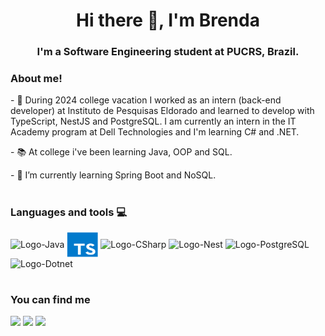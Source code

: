 <div align="center">
  <h1>Hi there 👋, I'm Brenda</h1>  
  <h3>I'm a Software Engineering student at PUCRS, Brazil.</h3>
</div>

<div align="left">
  <h3>About me!</h3>
  <p>- 🔭 During 2024 college vacation I worked as an intern (back-end developer) at Instituto de Pesquisas Eldorado and learned to develop with TypeScript, NestJS and PostgreSQL. I am currently an intern in the IT Academy program at Dell Technologies and I'm learning C# and .NET. </p>
  <p>- 📚 At college i've been learning Java, OOP and SQL.</p>
  <p>- 🌱 I’m currently learning Spring Boot and NoSQL.</p>
</div>

#

<div style="display: inline_block">
  <h3>Languages and tools 💻</h3>
  <img align="center" alt="Logo-Java" height="40" width="50" src="https://cdn.jsdelivr.net/gh/devicons/devicon/icons/java/java-original-wordmark.svg">
  <img align="center" alt="Logo-Typescript" height="40" width="50" src="https://raw.githubusercontent.com/devicons/devicon/master/icons/typescript/typescript-plain.svg">    
  <img align="center" alt="Logo-CSharp" height="40" width="50" src ="https://cdn.jsdelivr.net/gh/devicons/devicon@latest/icons/csharp/csharp-original.svg">
  
  <img align="center" alt="Logo-Nest" height="40" width="50" src="https://cdn.jsdelivr.net/gh/devicons/devicon@latest/icons/nestjs/nestjs-original.svg">
  <img align="center" alt="Logo-PostgreSQL" height="40" width="50" src="https://cdn.jsdelivr.net/gh/devicons/devicon/icons/postgresql/postgresql-plain-wordmark.svg">
  <img align="center" alt="Logo-Dotnet" height="40" width="50" src="https://cdn.jsdelivr.net/gh/devicons/devicon@latest/icons/dotnetcore/dotnetcore-original.svg">
  
          
</div>

#

<div align="left">
  <h3>You can find me</h3>
  <a href="https://www.linkedin.com/in/brenda-anievski-de-matos/" target="_blank"><img src="https://img.shields.io/badge/-LinkedIn-%230077B5?style=for-the-badge&logo=linkedin&logoColor=white" target="_blank"></a>
  <a href="https://www.instagram.com/brendaanievski/" target="_blank"><img src="https://img.shields.io/badge/Instagram-E4405F?style=for-the-badge&logo=instagram&logoColor=white" target="_blank"></a>
  <a href = "mailto:brendaanievskidematos@gmail.com"><img src="https://img.shields.io/badge/-Gmail-%23333?style=for-the-badge&logo=gmail&logoColor=white" target="_blank"></a>
</div>
